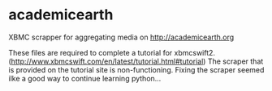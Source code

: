 academicearth
=============

XBMC scrapper for aggregating media on http://academicearth.org

These files are required to complete a tutorial for xbmcswift2. (http://www.xbmcswift.com/en/latest/tutorial.html#tutorial)
The scraper that is provided on the tutorial site is non-functioning.
Fixing the scraper seemed ilke a good way to continue learning python...

